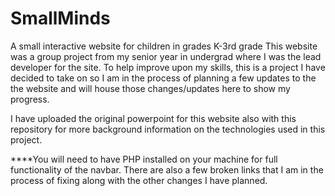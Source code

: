 # SmallMinds
A small interactive website for children in grades K-3rd grade
This website was a group project from my senior year in undergrad where I was the lead developer for the site. 
To help improve upon my skills, this is a project I have decided to take on so I am in the process of planning a few updates to the the website and will house those changes/updates here to show my progress. 

I have uploaded the original powerpoint for this website also with this repository for more background information on the technologies used in this project. 


****You will need to have PHP installed on your machine for full functionality of the navbar. There are also  a few broken links that I am in the process of fixing along with the other changes I  have planned. 

